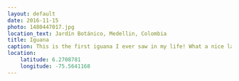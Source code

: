 ```yaml
---
layout: default
date: 2016-11-15
photo: 1480447017.jpg
location_text: Jardín Botánico, Medellin, Colombia
title: Iguana
caption: This is the first iguana I ever saw in my life! What a nice lazy little dragon haha!
location:
    latitude: 6.2708781
    longitude: -75.5641168
---
```

